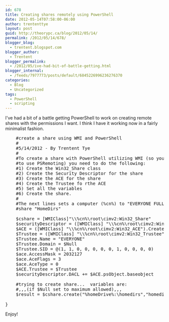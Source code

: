 ```yaml
---
id: 678
title: Creating shares remotely using PowerShell
date: 2012-05-14T07:58:00-06:00
author: trententtye
layout: post
guid: http://theorypc.ca/blog/2012/05/14/
permalink: /2012/05/14/678/
blogger_blog:
  - trentent.blogspot.com
blogger_author:
  - Trentent
blogger_permalink:
  - /2012/05/ive-had-bit-of-battle-getting.html
blogger_internal:
  - /feeds/7977773/posts/default/6845226996236276370
categories:
  - Blog
  - Uncategorized
tags:
  - PowerShell
  - scripting
---
```

I've had a bit of a battle getting PowerShell to work on creating remote shares with the permissions I want. I think I have it working now in a fairly minimalist fashion.  
  
  <pre class="lang:ps decode:true ">
    #create a share using WMI and PowerShell
    #
    #5/14/2012 - By Trentent Tye
    #
    #To create a share with PowerShell utilizing WMI (so you don't need
    #to use PSRemoting) you need to do the following:
    #1) Create the Win32_Share class
    #2) Create the Security Descriptor for the share
    #3) Create the ACE for the share
    #4) Create the Trustee fo rthe ACE
    #5) Set all the variables
    #6) Create the share.
    #
    #The next lines sets a computer (%cn%) to "EVERYONE FULL CONTROL" on the
    #share "HomeDirs"

    $cshare = [WMIClass]"\\%cn%\root\cimv2:Win32_Share"
    $securityDescriptor = ([WMIClass] "\\%cn%\root\cimv2:Win32_SecurityDescriptor").CreateInstance()
    $ACE = ([WMIClass] "\\%cn%\root\cimv2:Win32_ACE").CreateInstance()
    $Trustee = ([WMIClass] "\\%cn%\root\cimv2:Win32_Trustee").CreateInstance()
    $Trustee.Name = "EVERYONE"
    $Trustee.Domain = $Null
    $Trustee.SID = @(1, 1, 0, 0, 0, 0, 0, 1, 0, 0, 0, 0)
    $ace.AccessMask = 2032127
    $ace.AceFlags = 3
    $ace.AceType = 0
    $ACE.Trustee = $Trustee
    $securityDescriptor.DACL += $ACE.psObject.baseobject

    #trying to create share...  variables are:
    #,,,(if $Null set to maximum allowed),,,
    $result = $cshare.create("%homeDrive%:\homedirs","homedirs",0,$Null,"Home Directory Share",$Null,$securityDescriptor)
   
}
</pre>

Enjoy!

<!-- AddThis Advanced Settings generic via filter on the_content -->

<!-- AddThis Share Buttons generic via filter on the_content -->